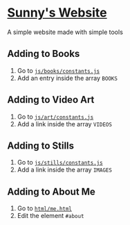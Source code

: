 # [Sunny's Website](https://sunnypork.github.io/)

A simple website made with simple tools

## Adding to Books

1. Go to [`js/books/constants.js`](./js/books/constants.js)
1. Add an entry inside the array `BOOKS`

## Adding to Video Art

1. Go to [`js/art/constants.js`](./js/art/constants.js)
1. Add a link inside the array `VIDEOS`

## Adding to Stills

1. Go to [`js/stills/constants.js`](./js/stills/constants.js)
1. Add a link inside the array `IMAGES`

## Adding to About Me

1. Go to [`html/me.html`](./html/me.html)
1. Edit the element `#about`

